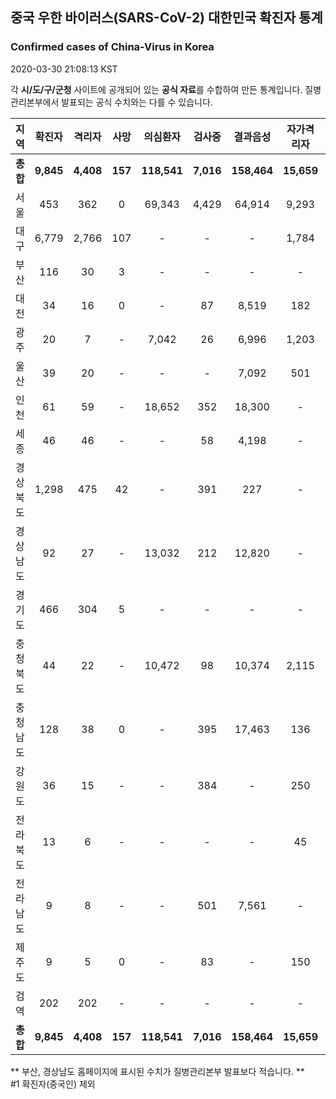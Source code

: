 
## 중국 우한 바이러스(SARS-CoV-2) 대한민국 확진자 통계
### Confirmed cases of China-Virus in Korea
2020-03-30 21:08:13 KST

각 **시/도/구/군청** 사이트에 공개되어 있는 **공식 자료**를 수합하여 만든 통계입니다.
질병관리본부에서 발표되는 공식 수치와는 다를 수 있습니다.


|  지역  | 확진자 |  격리자  |  사망  |  의심환자  |  검사중  |  결과음성  |  자가격리자  |  감시중  |  감시해제  |  퇴원  |
|:------:|:------:|:--------:|:--------:|:----------:|:--------:|:----------------:|:------------:|:--------:|:----------:|:--:|
|**총합**|**9,845**|**4,408**|**157**|**118,541**|**7,016**|**158,464**|**15,659**|**4,957**|**20,594**|**5,225**|
|서울|453|362|0|69,343|4,429|64,914|9,293|2,402|6,891|91|
|대구|6,779|2,766|107|-|-|-|1,784|-|-|3,906|
|부산|116|30|3|-|-|-|-|-|-|83|
|대전|34|16|0|-|87|8,519|182|182|521|18|
|광주|20|7|-|7,042|26|6,996|1,203|59|1,144|13|
|울산|39|20|-|-|-|7,092|501|83|418|19|
|인천|61|59|-|18,652|352|18,300|-|-|-|2|
|세종|46|46|-|-|58|4,198|-|-|-|-|
|경상북도|1,298|475|42|-|391|227|-|1,696|9,636|726|
|경상남도|92|27|-|13,032|212|12,820|-|-|-|65|
|경기도|466|304|5|-|-|-|-|-|-|157|
|충청북도|44|22|-|10,472|98|10,374|2,115|356|1,759|22|
|충청남도|128|38|0|-|395|17,463|136|-|-|90|
|강원도|36|15|-|-|384|-|250|-|-|21|
|전라북도|13|6|-|-|-|-|45|-|-|7|
|전라남도|9|8|-|-|501|7,561|-|179|225|1|
|제주도|9|5|0|-|83|-|150|-|-|4|
|검역|202|202|-|-|-|-|-|-|-|-|
|**총합**|**9,845**|**4,408**|**157**|**118,541**|**7,016**|**158,464**|**15,659**|**4,957**|**20,594**|**5,225**|


** 부산, 경상남도 홈페이지에 표시된 수치가 질병관리본부 발표보다 적습니다. **<br>
#1 확진자(중국인) 제외
    